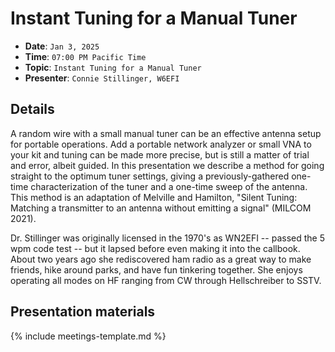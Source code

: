 # Instant Tuning for a Manual Tuner

* **Date**: `Jan 3, 2025`
* **Time**: `07:00 PM Pacific Time`
* **Topic**: `Instant Tuning for a Manual Tuner`
* **Presenter**: `Connie Stillinger, W6EFI`

## Details

A random wire with a small manual tuner can be an effective antenna setup for portable operations. Add a portable network analyzer or small VNA to your kit and tuning can be made more precise, but is still a matter of trial and error, albeit guided. In this presentation we describe a method for going straight to the optimum tuner settings, giving a previously-gathered one-time characterization of the tuner and a one-time sweep of the antenna. This method is an adaptation of Melville and Hamilton, "Silent Tuning: Matching a transmitter to an antenna without emitting a signal"  (MILCOM 2021).

Dr. Stillinger was originally licensed in the 1970's as WN2EFI -- passed the 5 wpm code test -- but it lapsed before even making it into the callbook. About two years ago she rediscovered ham radio as a great way to make friends, hike around parks, and have fun tinkering together.  She enjoys operating all modes on HF ranging from CW through Hellschreiber to SSTV.

## Presentation materials

{% include meetings-template.md %}

